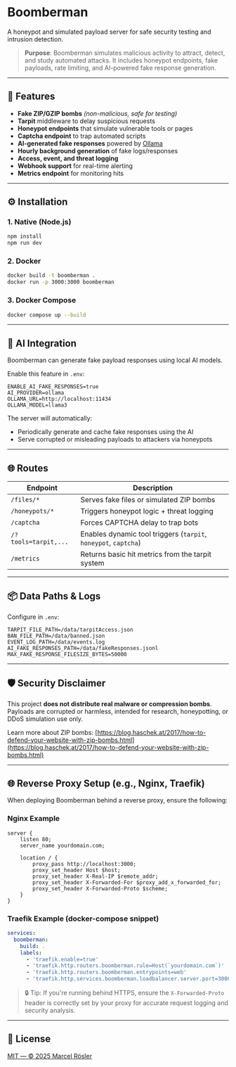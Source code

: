 # Boomberman

A honeypot and simulated payload server for safe security testing and intrusion detection.

> **Purpose**: Boomberman simulates malicious activity to attract, detect, and study automated attacks. It includes honeypot endpoints, fake payloads, rate limiting, and AI-powered fake response generation.

---

## 🧪 Features

- **Fake ZIP/GZIP bombs** _(non-malicious, safe for testing)_
- **Tarpit** middleware to delay suspicious requests
- **Honeypot endpoints** that simulate vulnerable tools or pages
- **Captcha endpoint** to trap automated scripts
- **AI-generated fake responses** powered by [Ollama](https://ollama.com/)
- **Hourly background generation** of fake logs/responses
- **Access, event, and threat logging**
- **Webhook support** for real-time alerting
- **Metrics endpoint** for monitoring hits

---

## ⚙️ Installation

### 1. Native (Node.js)

```bash
npm install
npm run dev
```

### 2. Docker

```bash
docker build -t boomberman .
docker run -p 3000:3000 boomberman
```

### 3. Docker Compose

```bash
docker compose up --build
```

---

## 🧠 AI Integration

Boomberman can generate fake payload responses using local AI models.

Enable this feature in `.env`:

```env
ENABLE_AI_FAKE_RESPONSES=true
AI_PROVIDER=ollama
OLLAMA_URL=http://localhost:11434
OLLAMA_MODEL=llama3
```

The server will automatically:

- Periodically generate and cache fake responses using the AI
- Serve corrupted or misleading payloads to attackers via honeypots

---

## 🌐 Routes

| Endpoint             | Description                                                     |
| -------------------- | --------------------------------------------------------------- |
| `/files/*`           | Serves fake files or simulated ZIP bombs                        |
| `/honeypots/*`       | Triggers honeypot logic + threat logging                        |
| `/captcha`           | Forces CAPTCHA delay to trap bots                               |
| `/?tools=tarpit,...` | Enables dynamic tool triggers (`tarpit`, `honeypot`, `captcha`) |
| `/metrics`           | Returns basic hit metrics from the tarpit system                |

---

## 📦 Data Paths & Logs

Configure in `.env`:

```env
TARPIT_FILE_PATH=/data/tarpitAccess.json
BAN_FILE_PATH=/data/banned.json
EVENT_LOG_PATH=/data/events.log
AI_FAKE_RESPONSES_PATH=/data/fakeResponses.jsonl
MAX_FAKE_RESPONSE_FILESIZE_BYTES=50000
```

---

## 🛡️ Security Disclaimer

This project **does not distribute real malware or compression bombs**. Payloads are corrupted or harmless, intended for research, honeypotting, or DDoS simulation use only.

Learn more about ZIP bombs: [https://blog.haschek.at/2017/how-to-defend-your-website-with-zip-bombs.html](https://blog.haschek.at/2017/how-to-defend-your-website-with-zip-bombs.html)

---

## 🌐 Reverse Proxy Setup (e.g., Nginx, Traefik)

When deploying Boomberman behind a reverse proxy, ensure the following:

### Nginx Example

```nginx
server {
    listen 80;
    server_name yourdomain.com;

    location / {
        proxy_pass http://localhost:3000;
        proxy_set_header Host $host;
        proxy_set_header X-Real-IP $remote_addr;
        proxy_set_header X-Forwarded-For $proxy_add_x_forwarded_for;
        proxy_set_header X-Forwarded-Proto $scheme;
    }
}
```

### Traefik Example (docker-compose snippet)

```yaml
services:
  boomberman:
    build: .
    labels:
      - 'traefik.enable=true'
      - 'traefik.http.routers.boomberman.rule=Host(`yourdomain.com`)'
      - 'traefik.http.routers.boomberman.entrypoints=web'
      - 'traefik.http.services.boomberman.loadbalancer.server.port=3000'
```

> 🔒 Tip: If you're running behind HTTPS, ensure the `X-Forwarded-Proto` header is correctly set by your proxy for accurate request logging and security analysis.

---

## 📜 License

[MIT — © 2025 Marcel Rösler](./LICENSE)

